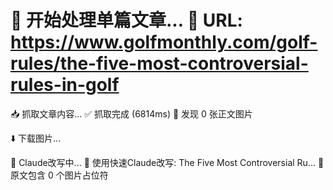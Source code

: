 🚀 开始处理单篇文章...
📄 URL: https://www.golfmonthly.com/golf-rules/the-five-most-controversial-rules-in-golf
==================================================

📥 抓取文章内容...
✅ 抓取完成 (6814ms)
📸 发现 0 张正文图片

⬇️  下载图片...

🤖 Claude改写中...
🤖 使用快速Claude改写: The Five Most Controversial Ru...
📸 原文包含 0 个图片占位符
